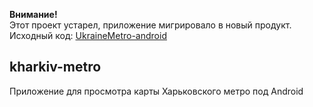 <b>Внимание!</b><br>
Этот проект устарел, приложение мигрировало в новый продукт.<br>Исходный код: <a href="https://github.com/kotleni/UkraineMetro-android">UkraineMetro-android</a>

## kharkiv-metro
 Приложение для просмотра карты Харьковского метро под Android
